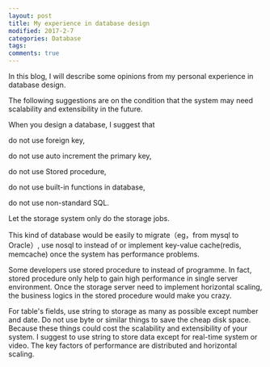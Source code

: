 ```yaml
---
layout: post
title: My experience in database design
modified: 2017-2-7
categories: Database
tags: 
comments: true
---
```



In this blog, I will describe some opinions from my personal experience in database design. 

<!-- more -->

The following suggestions are on the condition that the system may need scalability and extensibility in the future.

When you design a database, I suggest that

do not use foreign key, 

do not use auto increment the primary key, 

do not use Stored procedure, 

do not use built-in functions in database, 

do not use non-standard SQL. 

Let the storage system only do the storage jobs. 

This kind of database would be easily to migrate（eg，from mysql to Oracle）, use nosql to instead of or implement key-value cache(redis, memcache) once the system has performance problems.

Some developers use stored procedure to instead of programme. In fact, stored procedure only help to gain high performance in single server environment. Once the storage server need to implement horizontal scaling, the business logics in the stored procedure would make you crazy.

For table's fields, use string to storage as many as possible except number and date. Do not use byte or similar things to save the cheap disk space. Because these things could cost the scalability and extensibility of your system. I suggest to use string to store data except for real-time system or video. The key factors of performance are distributed and horizontal scaling.
